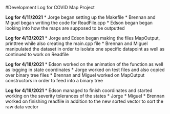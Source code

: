 #Development Log for COVID Map Project

**Log for 4/11/2021**
    * Jorge began setting up the Makefile
    * Brennan and Miguel began writing the code for ReadFile.cpp
    * Edson began began looking into how the maps are supposed to be outputted

**Log for 4/13/2021**
    * Jorge and Edson began making the files MapOutput, printtree while also creating the main.cpp file
    * Brennan and Miguel manipulated the dataset in order to isolate one specific datapoint as well as continued to work on Readfile

**Log for 4/18/2021**
    * Edson worked on the animation of the function as well as logging in state coordinates
    * Jorge worked on test files and also copied over binary tree files
    * Brennan and Miguel worked on MapOutput constructors in order to feed into a binary tree

**Log for 4/19/2021** 
    * Edson managed to finish coordinates and started working on the severity tolerances of the states
    * Jorge
    * Miguel
    * Brennan worked on finishing readfile in addition to the new sorted vector to sort the raw data vector
